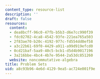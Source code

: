 ```yaml
---
content_type: resource-list
description: ''
draft: false
resources:
  content:
  - dea8bcff-96c0-47fb-b5b3-d6e7cc990f39
  - fdc02702-4ca8-4542-93fe-221ea765a503
  - 2f83ae70-b20c-4192-977c-fd554dd0ef58
  - a3c22b61-69f0-4429-a911-a99d919efcd0
  - 0cd21baf-5aa9-40c5-bcb1-d5d4b9017196
  - 3a216bbe-4bc4-4b7e-9544-2a53dc851260
  website: noncommutative-algebra
title: Problem Sets
uid: a8c93b96-4e6d-4129-9ea5-ac724e001f9e
---
```

